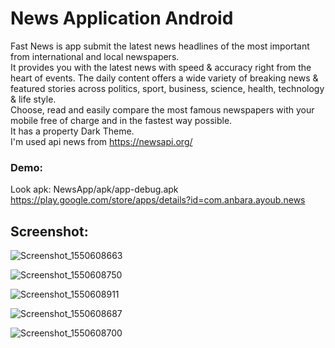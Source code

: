 # News Application Android
Fast News is app submit the latest news headlines of the most important from international and local newspapers.<br>
It provides you with the latest news with speed & accuracy right from the heart of events. The daily content offers a wide variety of breaking news & featured stories across politics, sport, business, science, health, technology & life style.<br>
Choose, read and easily compare the most famous newspapers with your mobile free of charge and in the fastest way possible.<br>
It has a property Dark Theme.<br>
I'm used api news from https://newsapi.org/ 
### Demo:
Look apk: NewsApp/apk/app-debug.apk 
https://play.google.com/store/apps/details?id=com.anbara.ayoub.news
## Screenshot:

![Screenshot_1550608663](https://user-images.githubusercontent.com/40923656/79056909-403b9d80-7c53-11ea-926e-96ceae39ae5a.png)

![Screenshot_1550608750](https://user-images.githubusercontent.com/40923656/79056955-a9231580-7c53-11ea-8512-4b947fd427c9.png)

![Screenshot_1550608911](https://user-images.githubusercontent.com/40923656/79056960-c3f58a00-7c53-11ea-9461-45f5fadfd640.png)

![Screenshot_1550608687](https://user-images.githubusercontent.com/40923656/79056965-d1ab0f80-7c53-11ea-9c23-dec38974e7c5.png)

![Screenshot_1550608700](https://user-images.githubusercontent.com/40923656/79056977-f1423800-7c53-11ea-8005-33be6e012720.png)
